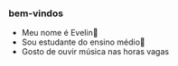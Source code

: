 ### bem-vindos
- Meu nome é Evelin💋
- Sou estudante do ensino médio🏫
- Gosto de ouvir música nas horas vagas
